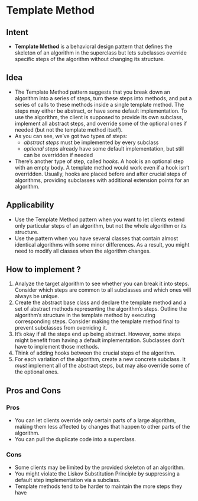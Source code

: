 # Template Method
## Intent
- **Template Method** is a behavioral design pattern that defines the skeleton of an algorithm in the superclass but lets subclasses override specific steps of the algorithm without changing its structure.
## Idea
- The Template Method pattern suggests that you break down an algorithm into a series of steps, turn these steps into methods, and put a series of calls to these methods inside a single template method. The steps may either be abstract, or have some default implementation. To use the algorithm, the client is supposed to provide its own subclass, implement all abstract steps, and override some of the optional ones if needed (but not the template method itself).
- As you can see, we’ve got two types of steps:
    + *abstract steps* must be implemented by every subclass
    + *optional steps* already have some default implementation, but still can be overridden if needed
- There’s another type of step, called *hooks*. A hook is an optional step with an empty body. A template method would work even if a hook isn’t overridden. Usually, hooks are placed before and after crucial steps of algorithms, providing subclasses with additional extension points for an algorithm.
## Applicability
- Use the Template Method pattern when you want to let clients extend only particular steps of an algorithm, but not the whole algorithm or its structure.
- Use the pattern when you have several classes that contain almost identical algorithms with some minor differences. As a result, you might need to modify all classes when the algorithm changes.
## How to implement ?
1. Analyze the target algorithm to see whether you can break it into steps. Consider which steps are common to all subclasses and which ones will always be unique.
2. Create the abstract base class and declare the template method and a set of abstract methods representing the algorithm’s steps. Outline the algorithm’s structure in the template method by executing corresponding steps. Consider making the template method final to prevent subclasses from overriding it.
3. It’s okay if all the steps end up being abstract. However, some steps might benefit from having a default implementation. Subclasses don’t have to implement those methods.
4. Think of adding hooks between the crucial steps of the algorithm.
5. For each variation of the algorithm, create a new concrete subclass. It *must* implement all of the abstract steps, but may also override some of the optional ones.
## Pros and Cons
### Pros
- You can let clients override only certain parts of a large algorithm, making them less affected by changes that happen to other parts of the algorithm.
- You can pull the duplicate code into a superclass.
### Cons
- Some clients may be limited by the provided skeleton of an algorithm.
- You might violate the Liskov Substitution Principle by suppressing a default step implementation via a subclass.
- Template methods tend to be harder to maintain the more steps they have









